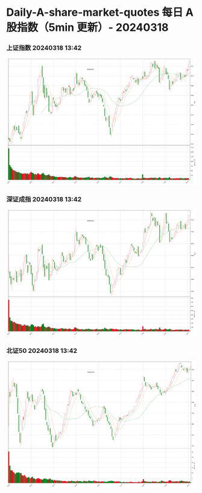 
# Daily-A-share-market-quotes 每日 A 股指数（5min 更新）- 20240318

### 上证指数 20240318 13:42
![](./fig/2024/3/20240318-sh000001.png)

### 深证成指 20240318 13:42
![](./fig/2024/3/20240318-sz399001.png)

### 北证50 20240318 13:42
![](./fig/2024/3/20240318-bj899050.png)
